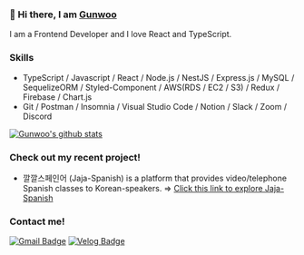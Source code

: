 ### 👋 Hi there, I am [Gunwoo](http://bit.ly/3kIgiww) 
I am a Frontend Developer and I love React and TypeScript.

### Skills
- TypeScript / Javascript / React / Node.js / NestJS / Express.js / MySQL / SequelizeORM / Styled-Component / AWS(RDS / EC2 / S3) / Redux / Firebase / Chart.js
- Git / Postman / Insomnia / Visual Studio Code / Notion / Slack / Zoom / Discord

[![Gunwoo's github stats](https://github-readme-stats.vercel.app/api?username=gunwooko&count_private=true&show_icons=true&theme=solarized-light)](https://github.com/gunwooko/)

### Check out my recent project!
- 깔깔스페인어 (Jaja-Spanish) is a platform that provides video/telephone Spanish classes to Korean-speakers.
=> [Click this link to explore Jaja-Spanish](https://bit.ly/3jkKfBZ)


### Contact me!
[![Gmail Badge](https://img.shields.io/badge/Gmail-D14836?style=flat-square&logo=Gmail&logoColor=white&link=mailto:gunwoo.dev@gmail.com)](mailto:gunwoo.dev@gmail.com) 
[![Velog Badge](https://img.shields.io/badge/Tech_blog-3ac997?style=flat-square&logoColor=white&link=https://velog.io/@gunwooko)](https://velog.io/@gunwooko)

<!--
**gunwooko/gunwooko** is a ✨ _special_ ✨ repository because its `README.md` (this file) appears on your GitHub profile.

Here are some ideas to get you started:

- 🔭 I’m currently working on ...
- 🌱 I’m currently learning ...
- 👯 I’m looking to collaborate on ...
- 🤔 I’m looking for help with ...
- 💬 Ask me about ...
- 📫 How to reach me: ...
- 😄 Pronouns: ...
- ⚡ Fun fact: ...
-->
